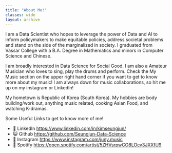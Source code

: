 ```yaml
---
title: "About Me!"
classes: wide
layout: archive
---
```


I am a Data Scientist who hopes to leverage the power of Data and AI to inform policymakers to make equitable policies, address societal problems and stand on the side of the marginalized in society. I graduated from Vassar College with a B.A. Degree in Mathematics and minors in Computer Science and Chinese.

I am broadly interested in Data Science for Social Good. I am also a Amateur Musician who loves to sing, play the drums and perform. Check the My Music section on the upper right hand corner if you want to get to know more about my music! I am always down for music collaborations, so hit me up on my instagram or LinkedIn!

My hometown is Republic of Korea (South Korea). My hobbies are body building/work out, anything music related, cooking Asian Food, and watching K-dramas.

Some Useful Links to get to know more of me!

- 💼 LinkedIn https://www.linkedin.com/in/kimseungjun/
- 😺 Github https://github.com/Seungjun-Data-Science
- 📸 Instagram https://www.instagram.com/juny.music
- 🎵 Spotify https://open.spotify.com/artist/5ZHVsrpwCO8LOcv3JXXfU9
